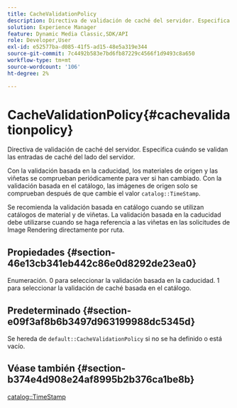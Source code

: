 ```yaml
---
title: CacheValidationPolicy
description: Directiva de validación de caché del servidor. Especifica cuándo se validan las entradas de caché del lado del servidor.
solution: Experience Manager
feature: Dynamic Media Classic,SDK/API
role: Developer,User
exl-id: e52577ba-d085-41f5-ad15-48e5a319e344
source-git-commit: 7c4492b583e7bd6fb87229c4566f1d9493c8a650
workflow-type: tm+mt
source-wordcount: '106'
ht-degree: 2%

---
```


# CacheValidationPolicy{#cachevalidationpolicy}

Directiva de validación de caché del servidor. Especifica cuándo se validan las entradas de caché del lado del servidor.

Con la validación basada en la caducidad, los materiales de origen y las viñetas se comprueban periódicamente para ver si han cambiado. Con la validación basada en el catálogo, las imágenes de origen solo se comprueban después de que cambie el valor `catalog::TimeStamp`.

Se recomienda la validación basada en catálogo cuando se utilizan catálogos de material y de viñetas. La validación basada en la caducidad debe utilizarse cuando se haga referencia a las viñetas en las solicitudes de Image Rendering directamente por ruta.

## Propiedades {#section-46e13cb341eb442c86e0d8292de23ea0}

Enumeración. 0 para seleccionar la validación basada en la caducidad. 1 para seleccionar la validación de caché basada en el catálogo.

## Predeterminado {#section-e09f3af8b6b3497d963199988dc5345d}

Se hereda de `default::CacheValidationPolicy` si no se ha definido o está vacío.

## Véase también {#section-b374e4d908e24af8995b2b376ca1be8b}

[catalog::TimeStamp](../../../../../ir-api/material-cat/image-rendering-api-ref/c-ir-material-catalog/c-ir-material-data-reference/r-ir-timestamp-dataref.md#reference-6daf7973dc4f4b4e9e8165756db7c319)
